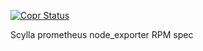 [![Copr Status](https://copr.fedorainfracloud.org/coprs/scylladb/scylla-3rdparty/package/scylla-node_exporter/status_image/last_build.png)](https://copr.fedorainfracloud.org/coprs/scylladb/scylla-3rdparty/package/scylla-node_exporter/)

Scylla prometheus node_exporter RPM spec

